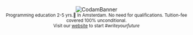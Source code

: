 
<div align="center">
  <img src="https://user-images.githubusercontent.com/63303990/169295570-87746634-423b-4301-9886-e3ea39458a0a.png" alt="CodamBanner">
</div>

<div align="center">
	<sub>
	Programming education 2-5 yrs.📍 In Amsterdam. No need for qualifications. Tuition-fee covered 100% unconditional.
	</sub>
	</br>
	<sub>
	Visit our <a href="https://www.codam.nl/en">website</a> to start <i>#writeyourfuture</i>
	</sub>
</div>
